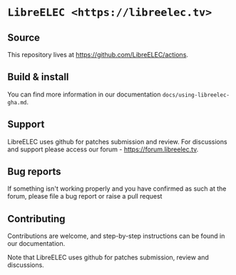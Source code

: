 `LibreELEC <https://libreelec.tv>`
======================================================

Source
------

This repository lives at https://github.com/LibreELEC/actions.

Build & install
---------------

You can find more information in our documentation `docs/using-libreelec-gha.md`.

Support
-------

LibreELEC uses github for patches submission and review. For discussions and support please access our forum - https://forum.libreelec.tv.

Bug reports
-----------

If something isn't working properly and you have confirmed as such at the forum, please file a bug report or raise a pull request 

Contributing
------------

Contributions are welcome, and step-by-step instructions can be found in our
documentation.

Note that LibreELEC uses github for patches submission, review and discussions.
